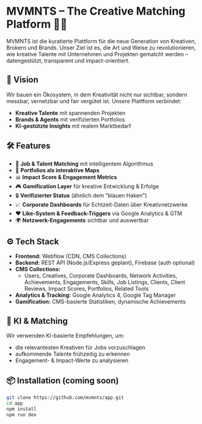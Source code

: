 # MVMNTS – The Creative Matching Platform 🚀🎨

MVMNTS ist die kuratierte Plattform für die neue Generation von Kreativen, Brokern und Brands. Unser Ziel ist es, die Art und Weise zu revolutionieren, wie kreative Talente mit Unternehmen und Projekten gematcht werden – datengestützt, transparent und impact-orientiert.

## 🚩 Vision

Wir bauen ein Ökosystem, in dem Kreativität nicht nur sichtbar, sondern messbar, vernetzbar und fair vergütet ist. Unsere Plattform verbindet:
- **Kreative Talente** mit spannenden Projekten
- **Brands & Agents** mit verifizierten Portfolios
- **KI-gestützte Insights** mit realem Marktbedarf

## 🛠 Features

- 🔎 **Job & Talent Matching** mit intelligentem Algorithmus
- 💼 **Portfolios als interaktive Maps**
- 📊 **Impact Score & Engagement Metrics**
- 🎮 **Gamification Layer** für kreative Entwicklung & Erfolge
- 🔒 **Verifizierter Status** (ähnlich dem "blauen Haken")
- 📈 **Corporate Dashboards** für Echtzeit-Daten über Kreativnetzwerke
- ❤️ **Like-System & Feedback-Triggers** via Google Analytics & GTM
- 🌍 **Netzwerk-Engagements** sichtbar und auswertbar

## ⚙️ Tech Stack

- **Frontend:** Webflow (CDN, CMS Collections)
- **Backend:** REST API (Node.js/Express geplant), Firebase (auth optional)
- **CMS Collections:**
  - Users, Creatives, Corporate Dashboards, Network Activities, Achievements, Engagements, Skills, Job Listings, Clients, Client Reviews, Impact Scores, Portfolios, Related Tools
- **Analytics & Tracking:** Google Analytics 4, Google Tag Manager
- **Gamification:** CMS-basierte Statistiken, dynamische Achievements

## 🧠 KI & Matching

Wir verwenden KI-basierte Empfehlungen, um:
- die relevantesten Kreativen für Jobs vorzuschlagen
- aufkommende Talente frühzeitig zu erkennen
- Engagement- & Impact-Werte zu analysieren

## 📦 Installation (coming soon)

```bash
git clone https://github.com/mvmnts/app.git
cd app
npm install
npm run dev
